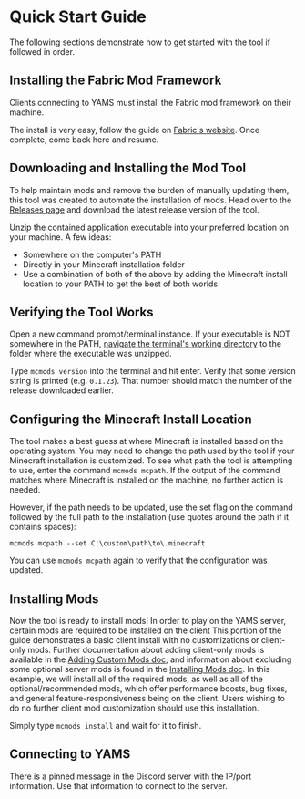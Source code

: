 # Quick Start Guide

The following sections demonstrate how to get started with the tool if followed in order.

## Installing the Fabric Mod Framework

Clients connecting to YAMS must install the Fabric mod framework on their machine. 

The install is very easy, follow the guide on [Fabric's website](https://fabricmc.net/). Once complete, come back here and resume.

## Downloading and Installing the Mod Tool

To help maintain mods and remove the burden of manually updating them, this tool was created to automate the installation of mods. Head over to the [Releases page](https://github.com/effisso/mc-mod-installer/releases) and download the latest release version of the tool.

Unzip the contained application executable into your preferred location on your machine. A few ideas:

* Somewhere on the computer's PATH
* Directly in your Minecraft installation folder
* Use a combination of both of the above by adding the Minecraft install location to your PATH to get the best of both worlds

## Verifying the Tool Works

Open a new command prompt/terminal instance. If your executable is NOT somewhere in the PATH, [navigate the terminal's working directory](https://www.minitool.com/news/how-to-change-directory-in-cmd.html) to the folder where the executable was unzipped.

Type `mcmods version` into the terminal and hit enter. Verify that some version string is printed (e.g. `0.1.23`). That number should match the number of the release downloaded earlier.

## Configuring the Minecraft Install Location

The tool makes a best guess at where Minecraft is installed based on the operating system. You may need to change the path used by the tool if your Minecraft installation is customized. To see what path the tool is attempting to use, enter the command `mcmods mcpath`. If the output of the command matches where Minecraft is installed on the machine, no further action is needed.

However, if the path needs to be updated, use the set flag on the command followed by the full path to the installation (use quotes around the path if it contains spaces):

```mcmods mcpath --set C:\custom\path\to\.minecraft```

You can use `mcmods mcpath` again to verify that the configuration was updated.

## Installing Mods

Now the tool is ready to install mods! In order to play on the YAMS server, certain mods are required to be installed on the client This portion of the guide demonstrates a basic client install with no customizations or client-only mods. Further documentation about adding client-only mods is available in the [Adding Custom Mods doc](https://github.com/effisso/mc-mod-installer/tree/main/docs/AddingCustomMods.md); and information about excluding some optional server mods is found in the [Installing Mods doc](https://github.com/effisso/mc-mod-installer/tree/main/docs/InstallingMods.md). In this example, we will install all of the required mods, as well as all of the optional/recommended mods, which offer performance boosts, bug fixes, and general feature-responsiveness being on the client. Users wishing to do no further client mod customization should use this installation.

Simply type `mcmods install` and wait for it to finish.

## Connecting to YAMS

There is a pinned message in the Discord server with the IP/port information. Use that information to connect to the server.